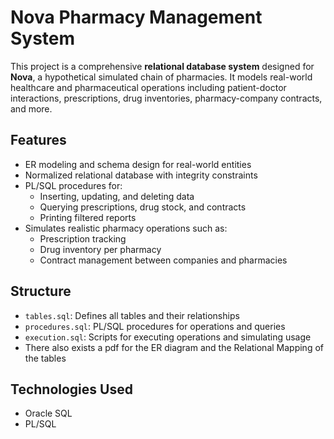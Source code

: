 # Nova Pharmacy Management System
This project is a comprehensive **relational database system** designed for **Nova**, a hypothetical simulated chain of pharmacies. 
It models real-world healthcare and pharmaceutical operations including patient-doctor interactions, prescriptions, drug inventories, pharmacy-company contracts, and more.
##  Features

- ER modeling and schema design for real-world entities
- Normalized relational database with integrity constraints
- PL/SQL procedures for:
  - Inserting, updating, and deleting data
  - Querying prescriptions, drug stock, and contracts
  - Printing filtered reports
- Simulates realistic pharmacy operations such as:
  - Prescription tracking
  - Drug inventory per pharmacy
  - Contract management between companies and pharmacies

## Structure
- `tables.sql`: Defines all tables and their relationships
- `procedures.sql`: PL/SQL procedures for operations and queries
- `execution.sql`: Scripts for executing operations and simulating usage
- There also exists a pdf for the ER diagram and the Relational Mapping of the tables

##  Technologies Used

- Oracle SQL
- PL/SQL
